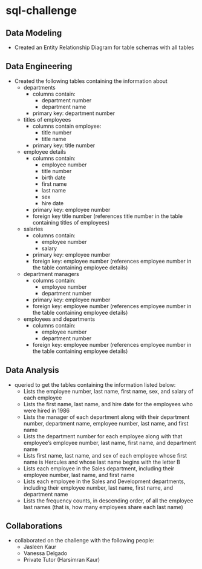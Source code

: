 # sql-challenge
## Data Modeling 
- Created an Entity Relationship Diagram for table schemas with all tables 
## Data Engineering
- Created the following tables containing the information about
    - departments 
        - columns contain:
            - department number
            - department name
        - primary key: department number
    - titles of employees
        - columns contain employee:
            - title number
            - title name
        - primary key: title number
    - employee details
        - columns contain:
            - employee number
            - title number
            - birth date
            - first name
            - last name
            - sex
            - hire date
        - primary key: employee number
        - foreign key title number (references title number in the table containing titles of employees)
    - salaries
        - columns contain:
            - employee number
            - salary
        - primary key: employee number
        - foreign key: employee number (references employee number in the table containing employee details)
    - department managers
        - columns contain:
            - employee number
            - department number
        - primary key: employee number
        - foreign key: employee number (references employee number in the table containing employee details)
    - employees and departments
        - columns contain:
            - employee number
            - department number
        - foreign key: employee number (references employee number in the table containing employee details)
## Data Analysis 
- queried to get the tables containing the information listed below:
    - Lists the employee number, last name, first name, sex, and salary of each employee 
    - Lists the first name, last name, and hire date for the employees who were hired in 1986 
    - Lists the manager of each department along with their department number, department name, employee number, last name, and first name 
    - Lists the department number for each employee along with that employee’s employee number, last name, first name, and department name 
    - Lists first name, last name, and sex of each employee whose first name is Hercules and whose last name begins with the letter B 
    - Lists each employee in the Sales department, including their employee number, last name, and first name 
    - Lists each employee in the Sales and Development departments, including their employee number, last name, first name, and department name 
    - Lists the frequency counts, in descending order, of all the employee last names (that is, how many employees share each last name) 
## Collaborations
- collaborated on the challenge with the following people:
    - Jasleen Kaur
    - Vanessa Delgado
    - Private Tutor (Harsimran Kaur)